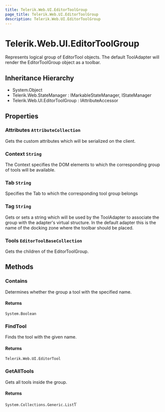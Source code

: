 ```yaml
---
title: Telerik.Web.UI.EditorToolGroup
page_title: Telerik.Web.UI.EditorToolGroup
description: Telerik.Web.UI.EditorToolGroup
---
```


# Telerik.Web.UI.EditorToolGroup

Represents logical group of EditorTool objects. The default ToolAdapter will
            render the EditorToolGroup object as a toolbar.

## Inheritance Hierarchy

* System.Object
* Telerik.Web.StateManager : IMarkableStateManager, IStateManager
* Telerik.Web.UI.EditorToolGroup : IAttributeAccessor

## Properties

###  Attributes `AttributeCollection`

Gets the custom attributes which will be serialized on the client.

###  Context `String`

The Context specifies the DOM elements to which the corresponding group of tools will be available.

###  Tab `String`

Specifies the Tab to which the corresponding tool group belongs

###  Tag `String`

Gets or sets a string which will be used by the ToolAdapter to associate
            the group with the adapter's virtual structure. In the default adapter this 
            is the name of the docking zone where the toolbar should be placed.

###  Tools `EditorToolBaseCollection`

Gets the children of the EditorToolGroup.

## Methods

###  Contains

Determines whether the group a tool with the specified name.

#### Returns

`System.Boolean` 

###  FindTool

Finds the tool with the given name.

#### Returns

`Telerik.Web.UI.EditorTool` 

###  GetAllTools

Gets all tools inside the group.

#### Returns

`System.Collections.Generic.List`1` 


